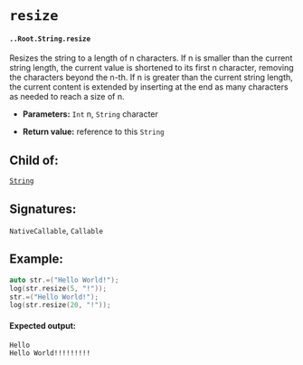 # `resize`

#### `..Root.String.resize`

Resizes the string to a length of n characters. If n is smaller than the current string length, the current value is shortened to its first n character, removing the characters beyond the n-th. If n is greater than the current string length, the current content is extended by inserting at the end as many characters as needed to reach a size of n.

* **Parameters:** `Int` n, `String` character

* **Return value:** reference to this `String`

## Child of:

[`String`](docs..Root.String.md)

## Signatures:

`NativeCallable`, `Callable`


## Example:



```c
auto str.=("Hello World!");
log(str.resize(5, "!"));
str.=("Hello World!");
log(str.resize(20, "!"));
```

#### Expected output:

    Hello
    Hello World!!!!!!!!!